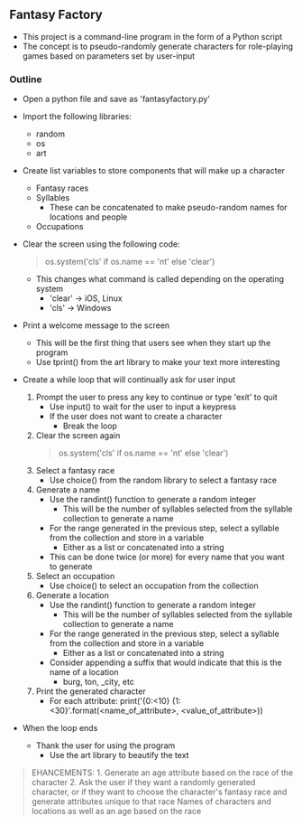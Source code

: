 ## Fantasy Factory
- This project is a command-line program in the form of a Python script
- The concept is to pseudo-randomly generate characters for role-playing games based on parameters set by user-input

### Outline
- Open a python file and save as 'fantasyfactory.py'
- Import the following libraries:
    - random
    - os
    - art
    
- Create list variables to store components that will make up a character
    - Fantasy races
    - Syllables 
        - These can be concatenated to make pseudo-random names for locations and people
    - Occupations
    
- Clear the screen using the following code:
    > os.system('cls' if os.name == 'nt' else 'clear')
    
    - This changes what command is called depending on the operating system 
        - 'clear' -> iOS, Linux
        - 'cls' -> Windows
            
- Print a welcome message to the screen
    - This will be the first thing that users see when they start up the program
    - Use tprint() from the art library to make your text more interesting
    
- Create a while loop that will continually ask for user input
    1. Prompt the user to press any key to continue or type 'exit' to quit
        - Use input() to wait for the user to input a keypress
        - If the user does not want to create a character
            - Break the loop
    2. Clear the screen again
        > os.system('cls' if os.name == 'nt' else 'clear')
    3. Select a fantasy race
        - Use choice() from the random library to select a fantasy race
    4. Generate a name
        - Use the randint() function to generate a random integer
            - This will be the number of syllables selected from the syllable collection to generate a name
        - For the range generated in the previous step, select a syllable from the collection and store in a variable
            - Either as a list or concatenated into a string
        - This can be done twice (or more) for every name that you want to generate
    5. Select an occupation
        - Use choice() to select an occupation from the collection
    6. Generate a location
        - Use the randint() function to generate a random integer
            - This will be the number of syllables selected from the syllable collection to generate a name
        - For the range generated in the previous step, select a syllable from the collection and store in a variable
            - Either as a list or concatenated into a string
        - Consider appending a suffix that would indicate that this is the name of a location
            - burg, ton, _city, etc
    7. Print the generated character
        - For each attribute:
            print('{0:<10} {1:<30}'.format(<name_of_attribute>, <value_of_attribute>))
            
- When the loop ends
    - Thank the user for using the program
       - Use the art library to beautify the text
                
                

>EHANCEMENTS: 
    1. Generate an age attribute based on the race of the character
    2. Ask the user if they want a randomly generated character, or if they want to choose the character's fantasy race and generate attributes unique to that race
        Names of characters and locations as well as an age based on the race
